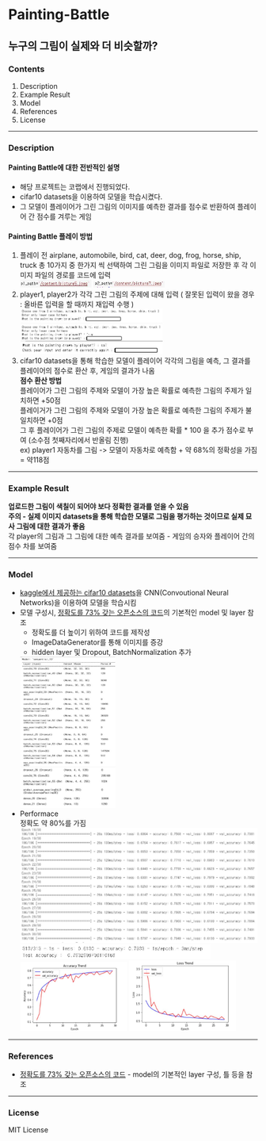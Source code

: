 # Painting-Battle 
## 누구의 그림이 실제와 더 비슷할까?
### Contents
1. Description
2. Example Result
3. Model 
4. References
5. License
---
### Description
#### Painting Battle에 대한 전반적인 설명
* 해당 프로젝트는 코랩에서 진행되었다.
* cifar10 datasets을 이용하여 모델을 학습시켰다.
* 그 모델이 플레이어가 그린 그림의 이미지를 예측한 결과를 점수로 반환하여 플레이어 간 점수를 겨루는 게임
#### Painting Battle 플레이 방법
1. 플레이 전 airplane, automobile, bird, cat, deer, dog, frog, horse, ship, truck 총 10가지 중 한가지 씩 선택하여 그린 그림을 이미지 파일로 저장한 후 각 이미지 파일의 경로를 코드에 입력  
<img src="Description/p1_path.JPG" width="30%"> <img src="Description/p2_path.JPG" width="30%">
2. player1, player2가 각각 그린 그림의 주제에 대해 입력 ( 잘못된 입력이 왔을 경우 : 올바른 입력을 할 때까지 재입력 수행 )
<img src="Description/player1 입력.JPG" width="60%"> <img src="Description/player2 입력.JPG" width="60%">  <img src="Description/재입력.JPG" width="60%">  
3. cifar10 datasets을 통해 학습한 모델이 플레이어 각각의 그림을 예측, 그 결과를 플레이어의 점수로 환산 후, 게임의 결과가 나옴  
**점수 환산 방법**  
플레이어가 그린 그림의 주제와 모델이 가장 높은 확률로 예측한 그림의 주제가 일치하면 +50점  
플레이거가 그린 그림의 주제와 모델이 가장 높은 확률로 예측한 그림의 주제가 불일치하면 +0점  
그 후 플레이어가 그린 그림의 주제로 모델이 예측한 확률 * 100 을 추가 점수로 부여 (소수점 첫째자리에서 반올림 진행)  
ex) player1 자동차를 그림 -> 모델이 자동차로 예측함 + 약 68%의 정확성을 가짐 = 약118점
---
### Example Result

**업로드한 그림이 색칠이 되어야 보다 정확한 결과를 얻을 수 있음  
주의 - 실제 이미지 datasets을 통해 학습한 모델로 그림을 평가하는 것이므로 실제 묘사 그림에 대한 결과가 좋음**  
각 player의 그림과 그 그림에 대한 예측 결과를 보여줌 - 게임의 승자와 플레이어 간의 점수 차를 보여줌
 
---
### Model
* [kaggle에서 제공하는 cifar10 datasets](https://www.kaggle.com/datasets/oxcdcd/cifar10)을 CNN(Convoutional Neural Networks)을 이용하여 모델을 학습시킴
* 모델 구성시, [정확도를 73% 갖는 오픈소스의 코드](https://www.kaggle.com/code/fahdseddik/cifar10-cnn-73)의 기본적인 model 및 layer 참조
  * 정확도를 더 높이기 위하여 코드를 제작성
  * ImageDataGenerator를 통해 이미지를 증강
  * hidden layer 및 Dropout, BatchNormalization 추가
  <img src="Model/layer구성.JPG" width="40%"> 
* Performace  
정확도 약 80%를 가짐 <img src="Model/Epoch.JPG" width="100%">  <img src="Model/Test_Accuracy.JPG" width="80%"> 
<img src="Model/Accuracy_Trend.JPG" width="45%"> <img src="Model/Loss_Trend.JPG" width="45%">
---
### References
* [정확도를 73% 갖는 오픈소스의 코드](https://www.kaggle.com/code/fahdseddik/cifar10-cnn-73) - model의 기본적인 layer 구성, 틀 등을 참조
---
### License
MIT License
